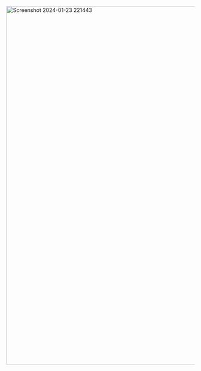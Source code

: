 <img width="960" alt="Screenshot 2024-01-23 221443" src="https://github.com/AdityaAnand03/-Star-Wars-movies-app/assets/126283022/6697ffea-26a2-4621-96a2-8435d50013d4">
